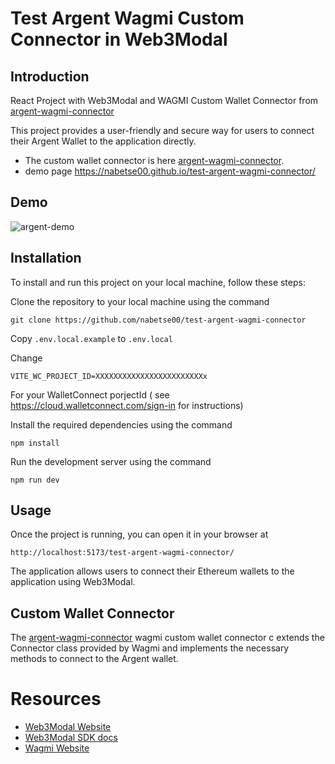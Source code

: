 # Test Argent Wagmi Custom Connector in Web3Modal

## Introduction

React Project with Web3Modal and WAGMI Custom Wallet Connector from [argent-wagmi-connector](https://github.com/nabetse00/argent-wagmi-connector)

This project provides a user-friendly and secure way for users to connect their Argent Wallet to the application directly. 

- The custom wallet connector is here [argent-wagmi-connector](https://github.com/nabetse00/argent-wagmi-connector).
- demo page https://nabetse00.github.io/test-argent-wagmi-connector/

## Demo

![argent-demo](https://user-images.githubusercontent.com/4185026/223785910-99a3cc8f-c1ee-4223-b918-09a86d511409.gif)


## Installation
To install and run this project on your local machine, follow these steps:

Clone the repository to your local machine using the command 
```console
git clone https://github.com/nabetse00/test-argent-wagmi-connector
```

Copy `.env.local.example` to `.env.local`

Change 

```
VITE_WC_PROJECT_ID=XXXXXXXXXXXXXXXXXXXXXXXXx
```

For your WalletConnect porjectId ( see https://cloud.walletconnect.com/sign-in for instructions)

Install the required dependencies using the command 
```
npm install
```
Run the development server using the command 
```
npm run dev
```

## Usage
Once the project is running, you can open it in your browser at 
```
http://localhost:5173/test-argent-wagmi-connector/
``` 

The application allows users to connect their Ethereum wallets to the application using Web3Modal.

## Custom Wallet Connector
The [argent-wagmi-connector](https://github.com/nabetse00/argent-wagmi-connector) wagmi custom wallet connector c extends the Connector class provided by Wagmi and implements the necessary methods to connect to the Argent wallet.


# Resources
- [Web3Modal Website](https://web3modal.com/)
- [Web3Modal SDK docs](https://docs.walletconnect.com/2.0/web3modal/about)
- [Wagmi Website](https://wagmi.sh/) 
